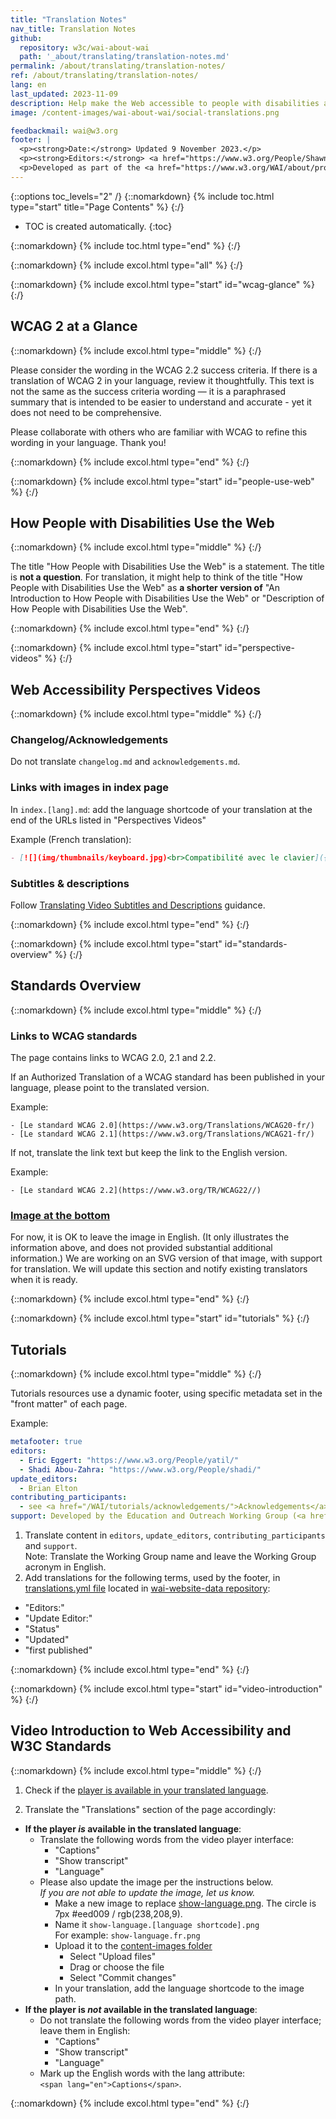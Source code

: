 ```yaml
---
title: "Translation Notes"
nav_title: Translation Notes
github:
  repository: w3c/wai-about-wai
  path: '_about/translating/translation-notes.md'
permalink: /about/translating/translation-notes/
ref: /about/translating/translation-notes/
lang: en
last_updated: 2023-11-09
description: Help make the Web accessible to people with disabilities around the world. We appreciate your contributions to translating W3C WAI accessibility resources.
image: /content-images/wai-about-wai/social-translations.png

feedbackmail: wai@w3.org
footer: |
  <p><strong>Date:</strong> Updated 9 November 2023.</p>
  <p><strong>Editors:</strong> <a href="https://www.w3.org/People/Shawn/">Shawn Lawton Henry</a> and Rémi Bétin.</p>
  <p>Developed as part of the <a href="https://www.w3.org/WAI/about/projects/wai-coop/">WAI-CooP project</a>, co-funded by the European Commission.</p>
---
```


{::options toc_levels="2" /}
{::nomarkdown}
{% include toc.html type="start" title="Page Contents" %}
{:/}

-   TOC is created automatically.
{:toc}

{::nomarkdown}
{% include toc.html type="end" %}
{:/}

{::nomarkdown}
{% include excol.html type="all" %}
{:/}

{::nomarkdown}
{% include excol.html type="start" id="wcag-glance" %}
{:/}
## WCAG 2 at a Glance
{::nomarkdown}
{% include excol.html type="middle" %}
{:/}

Please consider the wording in the WCAG 2.2 success criteria. If there is a translation of WCAG 2 in your language, review it thoughtfully. This text is not the same as the success criteria wording &mdash; it is a paraphrased summary that is intended to be easier to understand and accurate - yet it does not need to be comprehensive.

Please collaborate with others who are familiar with WCAG to refine this wording in your language. Thank you!

{::nomarkdown}
{% include excol.html type="end" %}
{:/}

{::nomarkdown}
{% include excol.html type="start" id="people-use-web" %}
{:/}
## How People with Disabilities Use the Web
{::nomarkdown}
{% include excol.html type="middle" %}
{:/}

The title "How People with Disabilities Use the Web" is a statement. The title is **not a question**. For translation, it might help to think of the title "How People with Disabilities Use the Web" as **a shorter version of** "An Introduction to How People with Disabilities Use the Web" or "Description of How People with Disabilities Use the Web".

{::nomarkdown}
{% include excol.html type="end" %}
{:/}



{::nomarkdown}
{% include excol.html type="start" id="perspective-videos" %}
{:/}
## Web Accessibility Perspectives Videos
{::nomarkdown}
{% include excol.html type="middle" %}
{:/}

### Changelog/Acknowledgements

Do not translate `changelog.md` and `acknowledgements.md`.

### Links with images in index page

In `index.[lang].md`: add the language shortcode of your translation at the end of the URLs listed in "Perspectives Videos"

Example (French translation):
```markdown
- [![](img/thumbnails/keyboard.jpg)<br>Compatibilité avec le clavier]({{ "/perspective-videos/keyboard/fr" | relative_url }})
```

### Subtitles & descriptions

Follow [Translating Video Subtitles and Descriptions](/translating/guides/video-subtitles/) guidance.

{::nomarkdown}
{% include excol.html type="end" %}
{:/}


{::nomarkdown}
{% include excol.html type="start" id="standards-overview" %}
{:/}
## Standards Overview
{::nomarkdown}
{% include excol.html type="middle" %}
{:/}


### Links to WCAG standards

The page contains links to WCAG 2.0, 2.1 and 2.2.

If an Authorized Translation of a WCAG standard has been published in your language, please point to the translated version.

Example:

```
- [Le standard WCAG 2.0](https://www.w3.org/Translations/WCAG20-fr/)
- [Le standard WCAG 2.1](https://www.w3.org/Translations/WCAG21-fr/)
```

If not, translate the link text but keep the link to the English version.

Example:

```
- [Le standard WCAG 2.2](https://www.w3.org/TR/WCAG22//)
```

### [Image at the bottom](https://www.w3.org/WAI/content-images/wai-std-gl-overview/specs.png)

For now, it is OK to leave the image in English. (It only illustrates the information above, and does not provided substantial additional information.) We are working on an SVG version of that image, with support for translation. We will update this section and notify existing translators when it is ready.

{::nomarkdown}
{% include excol.html type="end" %}
{:/}

{::nomarkdown}
{% include excol.html type="start" id="tutorials" %}
{:/}
## Tutorials
{::nomarkdown}
{% include excol.html type="middle" %}
{:/}

Tutorials resources use a dynamic footer, using specific metadata set in the "front matter" of each page.

Example:
```yaml
metafooter: true
editors:
  - Eric Eggert: "https://www.w3.org/People/yatil/"
  - Shadi Abou-Zahra: "https://www.w3.org/People/shadi/"
update_editors:
  - Brian Elton
contributing_participants:
  - see <a href="/WAI/tutorials/acknowledgements/">Acknowledgements</a>
support: Developed by the Education and Outreach Working Group (<a href="https://www.w3.org/groups/wg/eowg">EOWG</a>). Developed with support from the <a href="https://www.w3.org/WAI/ACT/">WAI-ACT project</a>, co-funded by the <strong>European Commission <abbr title="Information Society Technologies">IST</abbr> Programme</strong>.
```

1. Translate content in `editors`, `update_editors`, `contributing_participants` and `support`.\
   Note: Translate the Working Group name and leave the Working Group acronym in English.
2. Add translations for the following terms, used by the footer, in [translations.yml file](https://github.com/w3c/wai-website-data/blob/master/translations.yml) located in [wai-website-data repository](https://github.com/w3c/wai-website-data/):
- "Editors:"
- "Update Editor:"
- "Status"
- "Updated"
- "first published"

{::nomarkdown}
{% include excol.html type="end" %}
{:/}


{::nomarkdown}
{% include excol.html type="start" id="video-introduction" %}
{:/}
## Video Introduction to Web Accessibility and W3C Standards
{::nomarkdown}
{% include excol.html type="middle" %}
{:/}

1. Check if the [player is available in your translated language](https://github.com/ableplayer/ableplayer/blob/master/README.md#user-content-supported-languages).

2. Translate the "Translations" section of the page accordingly:

* **If the player _is_ available in the translated language**:
  * Translate the following words from the video player interface:
    * "Captions"
    * "Show transcript"
    * "Language"
  * Please also update the image per the instructions below.<br>_If you are not able to update the image, let us know._
    * Make a new image to replace [show-language.png](https://www.w3.org/WAI/content-images/wai-video-standards-and-benefits/show-language.png). The circle is 7px #eed009 / rgb(238,208,9).
    * Name it `show-language.[language shortcode].png`\
      For example: `show-language.fr.png`
    * Upload it to the [content-images folder](https://github.com/w3c/wai-video-standards-and-benefits/tree/master/content-images/wai-video-standards-and-benefits)
      * Select "Upload files"
      * Drag or choose the file
      * Select "Commit changes"
    * In your translation, add the language shortcode to the image path.
* **If the player is _not_ available in the translated language**:
  * Do not translate the following words from the video player interface; leave them in English:
    * "Captions"
    * "Show transcript"
    * "Language"
  * Mark up the English words with the lang attribute:\
    `<span lang="en">Captions</span>`.

{::nomarkdown}
{% include excol.html type="end" %}
{:/}



